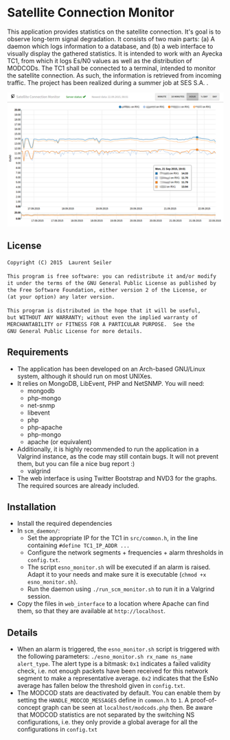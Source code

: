 Satellite Connection Monitor
============================

This application provides statistics on the satellite connection.
It's goal is to observe long-term signal degradation. It consists
of two main parts: (a) A daemon which logs information to a database, and
(b) a web interface to visually display the gathered statistics.
It is intended to work with an Ayecka TC1, from which it logs Es/N0
values as well as the distribution of MODCODs. The TC1 shall be
connected to a terminal, intended to monitor the satellite connection.
As such, the information is retrieved from incoming traffic. The
project has been realized during a summer job at SES S.A. .

![Screenshot](misc/screenshot.png)


License
-------

```
Copyright (C) 2015  Laurent Seiler

This program is free software: you can redistribute it and/or modify
it under the terms of the GNU General Public License as published by
the Free Software Foundation, either version 2 of the License, or
(at your option) any later version.

This program is distributed in the hope that it will be useful,
but WITHOUT ANY WARRANTY; without even the implied warranty of
MERCHANTABILITY or FITNESS FOR A PARTICULAR PURPOSE.  See the
GNU General Public License for more details.
```


Requirements
------------

- The application has been developed on an Arch-based GNU/Linux system,
  although it should run on most UNIXes.
- It relies on MongoDB, LibEvent, PHP and NetSNMP. You will need:
  * mongodb
  * php-mongo
  * net-snmp
  * libevent
  * php
  * php-apache
  * php-mongo
  * apache (or equivalent)
- Additionally, it is highly recommended to run the application in a
  Valgrind instance, as the code may still contain bugs. It will not prevent
  them, but you can file a nice bug report :)
  * valgrind
- The web interface is using Twitter Bootstrap and NVD3 for the graphs. The
  required sources are already included.


Installation
------------

- Install the required dependencies
- In `scm_daemon/`:
  * Set the appropriate IP for the TC1 in `src/common.h`, in the line containing
    `#define TC1_IP_ADDR ...`
  * Configure the network segments + frequencies + alarm thresholds in `config.txt`.
  * The script `esno_monitor.sh` will be executed if an alarm is raised. Adapt
    it to your needs and make sure it is executable (`chmod +x esno_monitor.sh`).
  * Run the daemon using `./run_scm_monitor.sh` to run it in a Valgrind session.
- Copy the files in `web_interface` to a location where Apache can find them, so that
  they are available at `http://localhost`.


Details
-------

- When an alarm is triggered, the `esno_monitor.sh` script is triggered with the
  following parameters: `./esno_monitor.sh rx_name ns_name alert_type`. The alert
  type is a bitmask: `0x1` indicates a failed validity check, i.e. not enough
  packets have been received for this network segment to make a representative
  average. `0x2` indicates that the EsNo average has fallen below the threshold
  given in `config.txt`.
- The MODCOD stats are deactivated by default. You can enable them by setting the
  `HANDLE_MODCOD_MESSAGES` define in `common.h` to `1`. A proof-of-concept graph
  can be seen at `localhost/modcods.php` then. Be aware that MODCOD statistics
  are not separated by the switching NS configurations, i.e. they only provide
  a global average for all the configurations in `config.txt`

